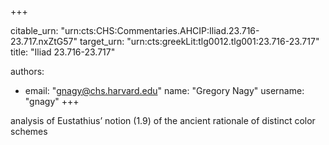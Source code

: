 +++


citable_urn: "urn:cts:CHS:Commentaries.AHCIP:Iliad.23.716-23.717.nxZtG57"
target_urn: "urn:cts:greekLit:tlg0012.tlg001:23.716-23.717"
title: "Iliad 23.716-23.717"

authors:
- email: "gnagy@chs.harvard.edu"
  name: "Gregory Nagy"
  username: "gnagy"
+++

<p>analysis of Eustathius’ notion (1.9) of the ancient rationale of distinct color schemes</p>